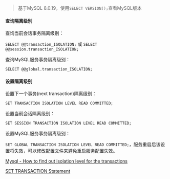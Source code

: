 > 基于MySQL 8.0.19，使用`SELECT VERSION();`查看MySQL版本

#### 查询隔离级别

查询当前会话事务隔离级别：

`SELECT @@transaction_ISOLATION;` 或 `SELECT @@session.transaction_ISOLATION;`

查询MySQL服务事务隔离级别：

`SELECT @@global.transaction_ISOLATION;`



#### 设置隔离级别

设置下一个事务(next transaction)隔离级别：

`SET TRANSACTION ISOLATION LEVEL READ COMMITTED;`

设置当前会话隔离级别：

`SET SESSION TRANSACTION ISOLATION LEVEL READ COMMITTED;`

设置MySQL服务事务隔离级别：

`SET GLOBAL TRANSACTION ISOLATION LEVEL READ COMMITTED;`，服务重启后该设置将失效，可以修改配置文件来避免重启服务配置失效。



[Mysql - How to find out isolation level for the transactions](https://stackoverflow.com/questions/41825832/mysql-how-to-find-out-isolation-level-for-the-transactions)  

[SET TRANSACTION Statement](https://dev.mysql.com/doc/refman/8.0/en/set-transaction.html)



